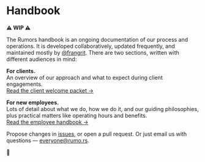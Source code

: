 # Handbook

**⚠️ WIP ⚠️**

The Rumors handbook is an ongoing documentation of our process and operations. It is developed collaboratively, updated frequently, and maintained mostly by [@frangrit](https://github.com/frangrit). There are two sections, written with different audiences in mind:

**For clients.**  
An overview of our approach and what to expect during client engagements.  
[Read the client welcome packet →](clients/index.md)

**For new employees.**  
Lots of detail about what we do, how we do it, and our guiding philosophies, plus practical matters like operating hours and benefits.  
[Read the employee handbook →](employees/index.md) 

Propose changes in [issues](https://github.com/rumors/handbook/issues), or open a pull request. Or just email us with questions — everyone@rumo.rs.

🎵 
